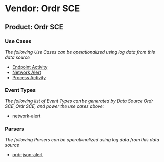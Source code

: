 Vendor: Ordr SCE
================
Product: Ordr SCE
-----------------

### Use Cases

_The following Use Cases can be operationalized using log data from this data source_

* [Endpoint Activity](usecase_endpoint_activity.md)
* [Network Alert](usecase_network_alert.md)
* [Process Activity](usecase_process_activity.md)


### Event Types

_The following list of Event Types can be generated by Data Source Ordr SCE_Ordr SCE, and power the use cases above:_

- network-alert


### Parsers

_The following Parsers can be operationalized using log data from this data source_

* [ordr-json-alert](parserContent_ordr-json-alert.md)
